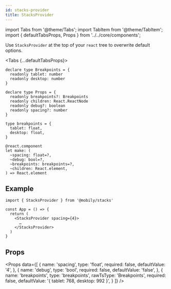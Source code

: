 ```yaml
---
id: stacks-provider
title: StacksProvider
---
```


import Tabs from '@theme/Tabs';
import TabItem from '@theme/TabItem';
import { defaultTabsProps, Props } from '../../core/components';

Use `StacksProvider` at the top of your `react` tree to overwrite default options.

<Tabs {...defaultTabsProps}>
<TabItem value="typescript">

```tsx
declare type Breakpoints = {
  readonly tablet: number
  readonly desktop: number
}

declare type Props = {
  readonly breakpoints?: Breakpoints
  readonly children: React.ReactNode
  readonly debug?: boolean
  readonly spacing?: number
}
```

</TabItem>
<TabItem value="rescript">

```res
type breakpoints = {
  tablet: float,
  desktop: float,
}

@react.component
let make: (
  ~spacing: float=?,
  ~debug: bool=?,
  ~breakpoints: breakpoints=?,
  ~children: React.element,
) => React.element

```

</TabItem>
</Tabs>

## Example

```tsx
import { StacksProvider } from '@mobily/stacks'

const App = () => {
  return (
    <StacksProvider spacing={4}>
      …
    </StacksProvider>
  )
}
```

## Props

<Props
  data={[
    {
      name: 'spacing',
      type: 'float',
      required: false,
      defaultValue: '4',
    },
    {
      name: 'debug',
      type: 'bool',
      required: false,
      defaultValue: 'false',
    },
    {
      name: 'breakpoints',
      type: 'breakpoints',
      rawTsType: 'Breakpoints',
      required: false,
      defaultValue: '{ tablet: 768, desktop: 992 }',
    }
  ]}
/>
